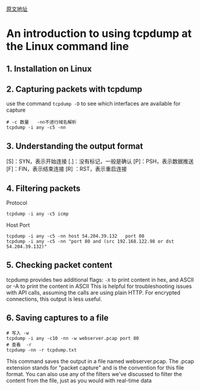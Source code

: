 [原文地址](https://opensource.com/article/18/10/introduction-tcpdump)


# An introduction to using tcpdump at the Linux command line

## 1. Installation on Linux
## 2. Capturing packets with tcpdump
use the command `tcpdump -D` to see which interfaces are available for capture
```
# -c 数量   -nn不进行域名解析
tcpdump -i any -c5 -nn
```


## 3. Understanding the output format
[S]：SYN，表示开始连接
[.]：没有标记，一般是确认
[P]：PSH，表示数据推送
[F]：FIN，表示结束连接
[R] ：RST，表示重启连接
## 4. Filtering packets
Protocol
```
tcpdump -i any -c5 icmp
```
Host  Port 
```
tcpdump -i any -c5 -nn host 54.204.39.132   port 80
tcpdump -i any -c5 -nn "port 80 and (src 192.168.122.98 or dst 54.204.39.132)"
```
## 5. Checking packet content
tcpdump provides two additional flags: `-X` to print content in hex, and ASCII or -A to print the content in ASCII
This is helpful for troubleshooting issues with API calls, assuming the calls are using plain HTTP. For encrypted connections, this output is less useful.


## 6. Saving captures to a file
```
# 写入 -w
tcpdump -i any -c10 -nn -w webserver.pcap port 80
# 查看  -r
tcpdump -nn -r tcpdump.txt
```
This command saves the output in a file named webserver.pcap. The .pcap extension stands for "packet capture" and is the convention for this file format.
You can also use any of the filters we've discussed to filter the content from the file, just as you would with real-time data